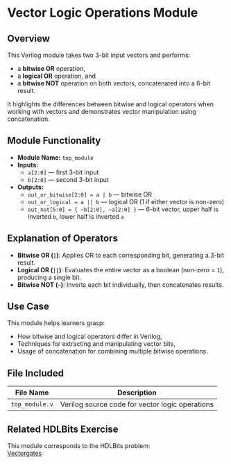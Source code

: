 # Vector Logic Operations Module

## Overview
This Verilog module takes two 3-bit input vectors and performs:
- a **bitwise OR** operation,
- a **logical OR** operation, and
- a **bitwise NOT** operation on both vectors, concatenated into a 6-bit result.

It highlights the differences between bitwise and logical operators when working with vectors and demonstrates vector manipulation using concatenation.

## Module Functionality
- **Module Name:** `top_module`
- **Inputs:**  
  - `a[2:0]` — first 3-bit input  
  - `b[2:0]` — second 3-bit input
- **Outputs:**  
  - `out_or_bitwise[2:0] = a | b` — bitwise OR  
  - `out_or_logical = a || b` — logical OR (1 if either vector is non-zero)  
  - `out_not[5:0] = { ~b[2:0], ~a[2:0] }` — 6-bit vector, upper half is inverted `b`, lower half is inverted `a`

## Explanation of Operators
- **Bitwise OR (`|`)**: Applies OR to each corresponding bit, generating a 3-bit result.
- **Logical OR (`||`)**: Evaluates the entire vector as a boolean (non-zero = `1`), producing a single bit.
- **Bitwise NOT (`~`)**: Inverts each bit individually, then concatenates results.

## Use Case
This module helps learners grasp:
- How bitwise and logical operators differ in Verilog,
- Techniques for extracting and manipulating vector bits,
- Usage of concatenation for combining multiple bitwise operations.

## File Included

| File Name       | Description                                      |
|------------------|--------------------------------------------------|
| `top_module.v`   | Verilog source code for vector logic operations  |

## Related HDLBits Exercise
This module corresponds to the HDLBits problem:  
[Vectorgates](https://hdlbits.01xz.net/wiki/Vectorgates)
